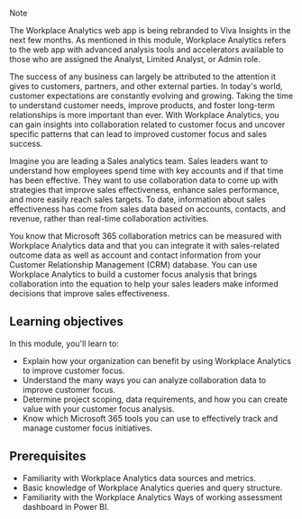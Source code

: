 >[!Note]
>The Workplace Analytics web app is being rebranded to Viva Insights in the next few months. As mentioned in this module, Workplace Analytics refers to the web app with advanced analysis tools and accelerators available to those who are assigned the Analyst, Limited Analyst, or Admin role.

The success of any business can largely be attributed to the attention it gives to customers, partners, and other external parties. In today's world, customer expectations are constantly evolving and growing. Taking the time to understand customer needs, improve products, and foster long-term relationships is more important than ever. With Workplace Analytics, you can gain insights into collaboration related to customer focus and uncover specific patterns that can lead to improved customer focus and sales success.

Imagine you are leading a Sales analytics team. Sales leaders want to understand how employees spend time with key accounts and if that time has been effective. They want to use collaboration data to come up with strategies that improve sales effectiveness, enhance sales performance, and more easily reach sales targets. To date, information about sales effectiveness has come from sales data based on accounts, contacts, and revenue, rather than real-time collaboration activities.

You know that Microsoft 365 collaboration metrics can be measured with Workplace Analytics data and that you can integrate it with sales-related outcome data as well as account and contact information from your Customer Relationship Management (CRM) database. You can use Workplace Analytics to build a customer focus analysis that brings collaboration into the equation to help your sales leaders make informed decisions that improve sales effectiveness.

## Learning objectives

In this module, you'll learn to:

- Explain how your organization can benefit by using Workplace Analytics to improve customer focus.
- Understand the many ways you can analyze collaboration data to improve customer focus.
- Determine project scoping, data requirements, and how you can create value with your customer focus analysis.
- Know which Microsoft 365 tools you can use to effectively track and manage customer focus initiatives.

## Prerequisites

- Familiarity with Workplace Analytics data sources and metrics.
- Basic knowledge of Workplace Analytics queries and query structure.
- Familiarity with the Workplace Analytics Ways of working assessment dashboard in Power BI.
